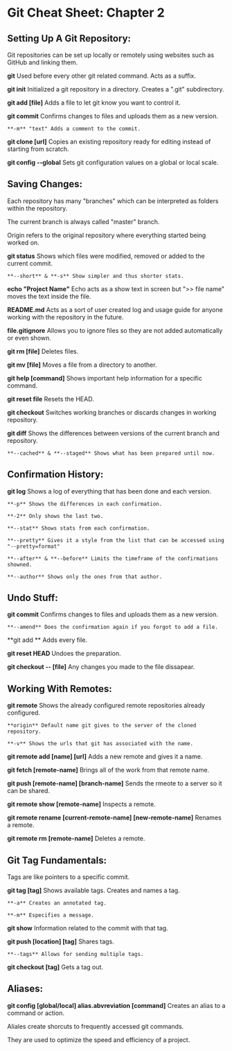 # Git Cheat Sheet: Chapter 2

## Setting Up A Git Repository:

Git repositories can be set up locally or remotely using websites such as GitHub and linking them.

**git** Used before every other git related command. Acts as a suffix.

**git init** Initialized a git repository in a directory. Creates a ".git" subdirectory.

**git add [file]** Adds a file to let git know you want to control it.

**git commit** Confirms changes to files and uploads them as a new version.

	**-m** "text" Adds a comment to the commit.

**git clone [url]** Copies an existing repository ready for editing instead of starting from scratch.

**git config --global** Sets git configuration values on a global or local scale.

## Saving Changes:

Each repository has many "branches" which can be interpreted as folders within the repository.

The current branch is always called "master" branch.

Origin refers to the original repository where everything started being worked on.

**git status** Shows which files were modified, removed or added to the current commit.

	**--short** & **-s** Show simpler and thus shorter stats.

**echo "Project Name"** Echo acts as a show text in screen but ">> file name" moves the text inside the file.

**README.md** Acts as a sort of user created log and usage guide for anyone working with the repository in the future.

**file.gitignore** Allows you to ignore files so they are not added automatically or even shown.

**git rm [file]** Deletes files.

**git mv [file]** Moves a file from a directory to another.

**git help [command]** Shows important help information for a specific command.

**git reset <HEAD> file** Resets the HEAD.

**git checkout** Switches working branches or discards changes in working repository.

**git diff** Shows the differences between versions of the current branch and repository.

	**--cached** & **--staged** Shows what has been prepared until now.

## Confirmation History:

**git log** Shows a log of everything that has been done and each version.

	**-p** Shows the differences in each confirmation.

	**-2** Only shows the last two.

	**--stat** Shows stats from each confirmation.

	**--pretty** Gives it a style from the list that can be accessed using "--pretty=format"

	**--after** & **--before** Limits the timeframe of the confirmations showned.

	**--author** Shows only the ones from that author.

## Undo Stuff:

**git commit** Confirms changes to files and uploads them as a new version.

	**--amend** Does the confirmation again if you forgot to add a file.

**git add ** Adds every file.

**git reset HEAD <file>** Undoes the preparation.

**git checkout -- [file]** Any changes you made to the file dissapear.

## Working With Remotes:

**git remote** Shows the already configured remote repositories already configured.

	**origin** Default name git gives to the server of the cloned repository.

	**-v** Shows the urls that git has associated with the name.

**git remote add [name] [url]** Adds a new remote and gives it a name.

**git fetch [remote-name]** Brings all of the work from that remote name.

**git push [remote-name] [branch-name]** Sends the rmeote to a server so it can be shared.

**git remote show [remote-name]** Inspects a remote.

**git remote rename [current-remote-name] [new-remote-name]** Renames a remote.

**git remote rm [remote-name]** Deletes a remote.

## Git Tag Fundamentals:

Tags are like pointers to a specific commit.

**git tag [tag]** Shows available tags. Creates and names a tag.

	**-a** Creates an annotated tag.

	**-m** Especifies a message.

**git show** Information related to the commit with that tag.

**git push [location] [tag]** Shares tags.

	**--tags** Allows for sending multiple tags.

**git checkout [tag]** Gets a tag out.

## Aliases:

**git config [global/local] alias.abvreviation [command]** Creates an alias to a command or action.

Aliales create shorcuts to frequently accessed git commands.

They are used to optimize the speed and efficiency of a project.

